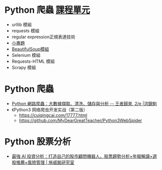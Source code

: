 # Python 爬蟲 [課程單元](TOPICS.md)
- urllib 模組
- requests 模組
- regular expression正規表達技術
- [小專題](TOPICS2.md)
- [BeautifulSoup模組](TOPICS3.md)
- Selenium 模組
- Requests-HTML 模組
- Scrapy 模組

# Python 爬蟲
- [Python 網路爬蟲：大數據擷取、清洗、儲存與分析 -- 王者歸來, 2/e |洪錦魁](https://www.tenlong.com.tw/products/9789860776478?list_name=srh)
- 《Python3 网络爬虫开发实战（第二版）
  - https://cuiqingcai.com/17777.html
  - https://github.com/MyDearGreatTeacher/Python3WebSpider 
# Python 股票分析
  - [最強 AI 投資分析：打造自己的股市顧問機器人，股票趨勢分析×年報解讀×選股推薦×風險管理 | 施威銘研究室](https://www.tenlong.com.tw/products/9789863127727?list_name=srh)
